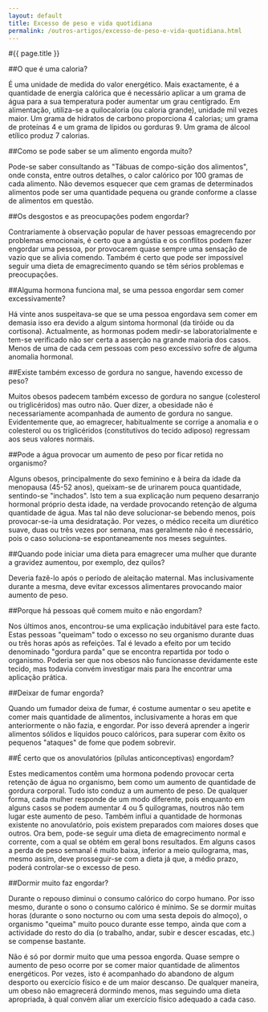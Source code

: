 ```yaml
---
layout: default
title: Excesso de peso e vida quotidiana
permalink: /outros-artigos/excesso-de-peso-e-vida-quotidiana.html
---
```


#{{ page.title }}

##O que é uma caloria?

É uma unidade de medida do valor energético. Mais exactamente, é a quantidade de energia calórica que é necessário aplicar a um grama de água para a sua temperatura poder aumentar um grau centígrado.
Em alimentação, utiliza-se a quilocaloria (ou caloria grande), unidade mil vezes maior. Um grama de hidratos de carbono proporciona 4 calorias; um grama de proteínas 4 e um grama de lípidos ou gorduras 9. Um grama de álcool etílico produz 7 calorias.

##Como se pode saber se um alimento engorda muito?

Pode-se saber consultando as "Tábuas de compo-sição dos alimentos", onde consta, entre outros detalhes, o calor calórico por 100 gramas de cada alimento. Não devemos esquecer que cem gramas de determinados alimentos pode ser uma quantidade pequena ou grande conforme a classe de alimentos em questão.

##Os desgostos e as preocupações podem engordar?

Contrariamente à observação popular de haver pessoas emagrecendo por problemas emocionais, é certo que a angústia e os conflitos podem fazer engordar uma pessoa, por provocarem quase sempre uma sensação de vazio que se alivia comendo. Também é certo que pode ser impossível seguir uma dieta de emagrecimento quando se têm sérios problemas e preocupações.

##Alguma hormona funciona mal, se uma pessoa engordar sem comer excessivamente?

Há vinte anos suspeitava-se que se uma pessoa engordava sem comer em demasia isso era devido a algum sintoma hormonal (da tiróide ou da cortisona). Actualmente, as hormonas podem medir-se laboratorialmente e tem-se verificado não ser certa a asserção na grande maioria dos casos. Menos de uma de cada cem pessoas com peso excessivo sofre de alguma anomalia hormonal.

##Existe também excesso de gordura no sangue, havendo excesso de peso?

Muitos obesos padecem também excesso de gordura no sangue (colesterol ou triglicéridos) mas outro não. Quer dizer, a obesidade não é necessariamente acompanhada de aumento de gordura no sangue. Evidentemente que, ao emagrecer, habitualmente se corrige a anomalia e o colesterol ou os triglicéridos (constitutivos do tecido adiposo) regressam aos seus valores normais.

##Pode a água provocar um aumento de peso por ficar retida no organismo?

Alguns obesos, principalmente do sexo feminino e à beira da idade da menopausa (45-52 anos), queixam-se de urinarem pouca quantidade, sentindo-se "inchados". Isto tem a sua explicação num pequeno desarranjo hormonal próprio desta idade, na verdade provocando retenção de alguma quantidade de água. Mas tal não deve solucionar-se bebendo menos, pois provocar-se-ia uma desidratação. Por vezes, o médico receita um diurético suave, duas ou três vezes por semana, mas geralmente não é necessário, pois o caso soluciona-se espontaneamente nos meses seguintes.

##Quando pode iniciar uma dieta para emagrecer uma mulher que durante a gravidez aumentou, por exemplo, dez quilos?

Deveria fazê-lo após o período de aleitação maternal. Mas inclusivamente durante a mesma, deve evitar excessos alimentares provocando maior aumento de peso.

##Porque há pessoas quê comem muito e não engordam?

Nos últimos anos, encontrou-se uma explicação indubitável para este facto. Estas pessoas "queimam" todo o excesso no seu organismo durante duas ou três horas após as refeições. Tal é levado a efeito por um tecido denominado "gordura parda" que se encontra repartida por todo o organismo. Poderia ser que nos obesos não funcionasse devidamente este tecido, mas todavia convém investigar mais para lhe encontrar uma aplicação prática.

##Deixar de fumar engorda?

Quando um fumador deixa de fumar, é costume aumentar o seu apetite e comer mais quantidade de alimentos, inclusivamente a horas em que anteriormente o não fazia, e engordar. Por isso deverá aprender a ingerir alimentos sólidos e líquidos pouco calóricos, para superar com êxito os pequenos "ataques" de fome que podem sobrevir.

##É certo que os anovulatórios (pílulas anticonceptivas) engordam?

Estes medicamentos contêm uma hormona podendo provocar certa retenção de água no organismo, bem como um aumento de quantidade de gordura corporal. Tudo isto conduz a um aumento de peso. De qualquer forma, cada mulher responde de um modo diferente, pois enquanto em alguns casos se podem aumentar 4 ou 5 quilogramas, noutros não tem lugar este aumento de peso. Também influi a quantidade de hormonas existente no anovulatório, pois existem preparados com maiores doses que outros.
Ora bem, pode-se seguir uma dieta de emagrecimento normal e corrente, com a qual se obtém em geral bons resultados. Em alguns casos a perda de peso semanal é muito baixa, inferior a meio quilograma, mas, mesmo assim, deve prosseguir-se com a dieta já que, a médio prazo, poderá controlar-se o excesso de peso.

##Dormir muito faz engordar?

Durante o repouso diminui o consumo calórico do corpo humano. Por isso mesmo, durante o sono o consumo calórico é mínimo. Se se dormir muitas horas (durante o sono nocturno ou com uma sesta depois do almoço), o organismo "queima" muito pouco durante esse tempo, ainda que com a actividade do resto do dia (o trabalho, andar, subir e descer escadas, etc.) se compense bastante.

Não é só por dormir muito que uma pessoa engorda. Quase sempre o aumento de peso ocorre por se comer maior quantidade de alimentos energéticos. Por vezes, isto é acompanhado do abandono de algum desporto ou exercício físico e de um maior descanso. De qualquer maneira, um obeso não emagrecerá dormindo menos, mas seguindo uma dieta apropriada, à qual convém aliar um exercício físico adequado a cada caso.
